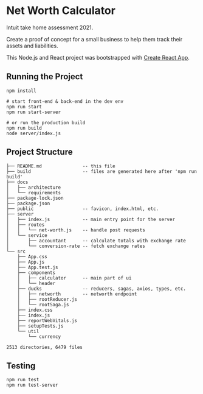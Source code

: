 # Net Worth Calculator

Intuit take home assessment 2021.

Create a proof of concept for a small business to help them track their assets
and liabilities.

This Node.js and React project was bootstrapped with [Create React App](https://github.com/facebook/create-react-app).

## Running the Project

``` text
npm install

# start front-end & back-end in the dev env
npm run start
npm run start-server

# or run the production build
npm run build
node server/index.js
```

## Project Structure

``` text
├── README.md               -- this file
├── build                   -- files are generated here after 'npm run build'
├── docs
│   ├── architecture
│   └── requirements
├── package-lock.json
├── package.json
├── public                  -- favicon, index.html, etc.
├── server
│   ├── index.js            -- main entry point for the server
│   ├── routes
│   │   └── net-worth.js    -- handle post requests
│   └── service
│       ├── accountant      -- calculate totals with exchange rate
│       └── conversion-rate -- fetch exchange rates
└── src
    ├── App.css
    ├── App.js
    ├── App.test.js
    ├── components
    │   ├── calculator      -- main part of ui
    │   └── header
    ├── ducks               -- reducers, sagas, axios, types, etc.
    │   ├── networth        -- networth endpoint
    │   ├── rootReducer.js
    │   └── rootSaga.js
    ├── index.css
    ├── index.js
    ├── reportWebVitals.js
    ├── setupTests.js
    └── util
        └── currency

2513 directories, 6479 files
```

## Testing

``` text
npm run test
npm run test-server
```

